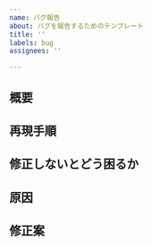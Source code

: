 ```yaml
---
name: バグ報告
about: バグを報告するためのテンプレート
title: ''
labels: bug
assignees: ''

---
```

<!-- タイトルは分かりやすく動詞で書く -->

<!-- あくまでテンプレートなので必ずしもすべての項目を埋めなくてよい -->

## 概要


## 再現手順


## 修正しないとどう困るか


## 原因


## 修正案

